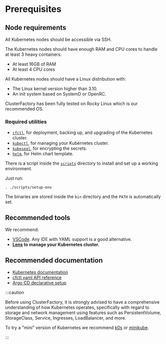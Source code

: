 # Prerequisites

## Node requirements

All Kubernetes nodes should be accessible via SSH.

The Kubernetes nodes should have enough RAM and CPU cores to handle at least 3 heavy containers:

- At least 16GB of RAM
- At least 4 CPU cores

All Kubernetes nodes should have a Linux distribution with:

- The Linux kernel version higher than 3.10.
- An init system based on SystemD or OpenRC.

ClusterFactory has been fully tested on Rocky Linux which is our recommended OS.

### Required utilities

- [`cfctl`](https://github.com/SquareFactory/cfctl/releases), for deployment, backing up, and upgrading of the Kubernetes cluster.
- [`kubectl`](https://kubernetes.io/docs/tasks/tools/#kubectl), for managing your Kubernetes cluster.
- [`kubeseal`](https://github.com/bitnami-labs/sealed-secrets/releases/), for encrypting the secrets.
- [`helm`](https://github.com/helm/helm/releases/), for Helm chart template.

There is a script inside the [`scripts`](https://github.com/SquareFactory/ClusterFactory/tree/main/scripts) directory to install and set up a working environment.

Just run:

```shell
. ./scripts/setup-env
```

The binaries are stored inside the `bin` directory and the `PATH` is automatically set.

## Recommended tools

We recommend:

- [VSCode](https://code.visualstudio.com). Any IDE with YAML support is a good alternative.
- **[Lens](https://k8slens.dev) to manage your Kubernetes cluster.**

## Recommended documentation

- [Kubernetes documentation](https://kubernetes.io/docs/concepts/)
- [cfctl.yaml API reference](https://docs.clusterfactory.io/docs/reference/cfctl.yaml)
- [Argo CD declarative setup](https://argo-cd.readthedocs.io/en/stable/operator-manual/declarative-setup/)

:::caution

Before using ClusterFactory, it is strongly advised to have a comprehensive understanding of how Kubernetes operates, specifically with regard to storage and network management using features such as PersistentVolume, StorageClass, Service, Ingresses, LoadBalancer, and more.

To try a "mini" version of Kubernetes we recommend [k0s](https://k0sproject.io) or [minikube](https://minikube.sigs.k8s.io/docs/start/).

:::
